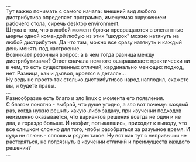 ...  
Тут важно понимать с самого начала: внешний вид любого дистрибутива определяет программа, именуемая окружением рабочего стола, сиречь desktop environment.  
Штука в том, что в любой момент ~~брюки превращаются в элегантные шорты~~ одной командой любую из этих "шкурок" можно натянуть на любой дистрибутив. Да что там, можно все сразу натянуть и каждый день менять под настроение.  
Возникает резонный вопрос: а в чем тогда разница между дистрибутивами? Ответ сначала немного ошарашивает: практически ни в чем, то есть существенных отличий, кардинально менющих подход, нет. Разница, как и дьявол, кроется в деталях...    
Ну ведь не просто так столько дистрибутивов народ наплодил, скажете вы, и будете правы.  
...  
Разнообразие есть благо и зло linux с момента его появления.  
С благом понятно - выбрай, что душе угодно, а зло вот почему: каждый раз, когда нужно решить какую-либо задачу, при изучении подходов неизменно оказывается, что вариантов решения всегда не один и не два, а гораздо больше. И неофит, потыкавшись, приходит  к выводу, что все слишком сложно для того, чтобы разобраться за разумное время. 
И куда ни плюнь - сплошь и рядом такое. Ну вот как тут с непривычки не растеряться, не погрязнуть в изучении отличий и преимуществ каждого решения?  
...
